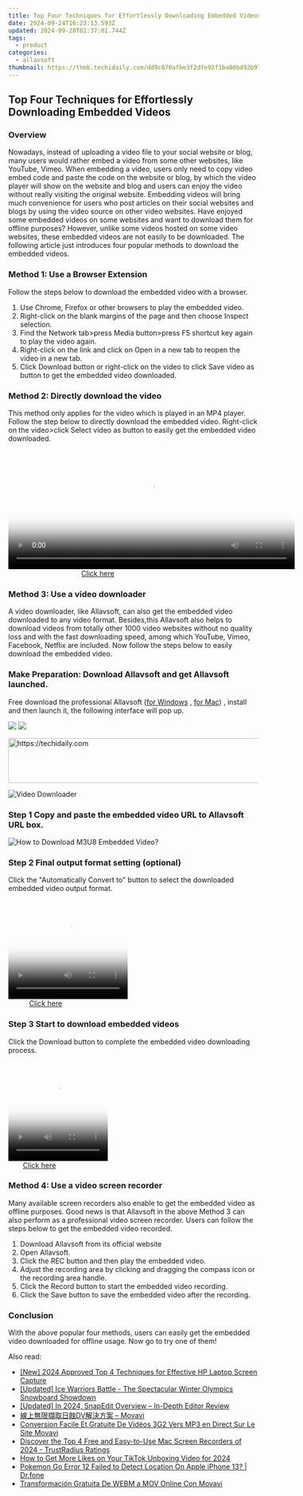 ```yaml
---
title: Top Four Techniques for Effortlessly Downloading Embedded Videos
date: 2024-09-24T16:23:13.593Z
updated: 2024-09-28T02:37:01.744Z
tags:
  - product
categories:
  - allavsoft
thumbnail: https://thmb.techidaily.com/dd9c870afbe3f2dfe92f1ba00bd92b9730edbfc9f7029f1358b11e947d20dbef.jpg
---
```


## Top Four Techniques for Effortlessly Downloading Embedded Videos

### Overview

Nowadays, instead of uploading a video file to your social website or blog, many users would rather embed a video from some other websites, like YouTube, Vimeo. When embedding a video, users only need to copy video embed code and paste the code on the website or blog, by which the video player will show on the website and blog and users can enjoy the video without really visiting the original website. Embedding videos will bring much convenience for users who post articles on their social websites and blogs by using the video source on other video websites. Have enjoyed some embedded videos on some websites and want to download them for offline purposes? However, unlike some videos hosted on some video websites, these embedded videos are not easily to be downloaded. The following article just introduces four popular methods to download the embedded videos.

### Method 1: Use a Browser Extension

Follow the steps below to download the embedded video with a browser.

1. Use Chrome, Firefox or other browsers to play the embedded video.
2. Right-click on the blank margins of the page and then choose Inspect selection.
3. Find the Network tab>press Media button>press F5 shortcut key again to play the video again.
4. Right-click on the link and click on Open in a new tab to reopen the video in a new tab.
5. Click Download button or right-click on the video to click Save video as button to get the embedded video downloaded.

### Method 2: Directly download the video

This method only applies for the video which is played in an MP4 player. Follow the step below to directly download the embedded video. Right-click on the video>click Select video as button to easily get the embedded video downloaded.

<!-- affiliate ads begin -->
<span id="1983446">
					<video width="576" height="240" style="cursor:pointer"
           poster="//a.impactradius-go.com/display-clicktoplayimage/1983446.png"
           onclick="if(!this.playClicked){this.play();this.setAttribute('controls',true);this.playClicked=true;}">
	   <source src="//a.impactradius-go.com/display-ad/22993-1983446">
	   <img src="//a.impactradius-go.com/display-clicktoplayimage/1983446.png" style="border: none; height: 100%; width: 100%; object-fit: contain">
	</video>
	<div style="width:360px;text-align:center"><a href="javascript:window.open(decodeURIComponent('https%3A%2F%2Fhomestyler.sjv.io%2Fc%2F5597632%2F1983446%2F22993'), '_blank');void(0);">Click here</a></div>
</span>
<img height="0" width="0" src="https://imp.pxf.io/i/5597632/1983446/22993" style="position:absolute;visibility:hidden;" border="0" />
<!-- affiliate ads end -->

### Method 3: Use a video downloader

A video downloader, like Allavsoft, can also get the embedded video downloaded to any video format. Besides,this Allavsoft also helps to download videos from totally other 1000 video websites without no quality loss and with the fast downloading speed, among which YouTube, Vimeo, Facebook, Netflix are included. Now follow the steps below to easily download the embedded video.

### Make Preparation: Download Allavsoft and get Allavsoft launched.

Free download the professional Allavsoft ([for Windows](https://tools.techidaily.com/allavsoft/products/) , [for Mac](https://tools.techidaily.com/allavsoft/products/)) , install and then launch it, the following interface will pop up.

[![](https://www.allavsoft.com/how-to/../images/how-to/free-download-win.jpg)](https://tools.techidaily.com/allavsoft/products/) [![](https://www.allavsoft.com/how-to/../images/how-to/free-download-mac.jpg)](https://tools.techidaily.com/allavsoft/products/)

<!-- affiliate ads begin -->
<a href="https://appsumo.8odi.net/c/5597632/2052060/7443" target="_top" id="2052060">
  <img src="//a.impactradius-go.com/display-ad/7443-2052060" border="0" alt="https://techidaily.com" width="728" height="90"/>
</a>
<img height="0" width="0" src="https://appsumo.8odi.net/i/5597632/2052060/7443" style="position:absolute;visibility:hidden;" border="0" />
<!-- affiliate ads end -->

![Video Downloader](https://www.allavsoft.com/how-to/../images/allavsoft/screen-shot-600.jpg)

### Step 1 Copy and paste the embedded video URL to Allavsoft URL box.

![How to Download M3U8 Embedded Video?](https://www.allavsoft.com/how-to/../images/how-to/download-rtmp-video/download-rtmp-video.jpg)

### Step 2 Final output format setting (optional)

Click the "Automatically Convert to" button to select the downloaded embedded video output format.

<!-- affiliate ads begin -->
<span id="1912746">
					<video width="240" height="200" style="cursor:pointer"
           poster="//a.impactradius-go.com/display-clicktoplayimage/1912746.png"
           onclick="if(!this.playClicked){this.play();this.setAttribute('controls',true);this.playClicked=true;}">
	   <source src="//a.impactradius-go.com/display-ad/20231-1912746">
	   <img src="//a.impactradius-go.com/display-clicktoplayimage/1912746.png" style="border: none; height: 100%; width: 100%; object-fit: contain">
	</video>
	<div style="width:150px;text-align:center"><a href="javascript:window.open(decodeURIComponent('https%3A%2F%2Fmindmanager.sjv.io%2Fc%2F5597632%2F1912746%2F20231'), '_blank');void(0);">Click here</a></div>
</span>
<img height="0" width="0" src="https://imp.pxf.io/i/5597632/1912746/20231" style="position:absolute;visibility:hidden;" border="0" />
<!-- affiliate ads end -->

### Step 3 Start to download embedded videos

Click the Download button to complete the embedded video downloading process.

<!-- affiliate ads begin -->
<span id="1304648">
					<video width="200" height="200" style="cursor:pointer"
           poster="//a.impactradius-go.com/display-clicktoplayimage/1304648.png"
           onclick="if(!this.playClicked){this.play();this.setAttribute('controls',true);this.playClicked=true;}">
	   <source src="//a.impactradius-go.com/display-ad/15852-1304648">
	   <img src="//a.impactradius-go.com/display-clicktoplayimage/1304648.png" style="border: none; height: 100%; width: 100%; object-fit: contain">
	</video>
	<div style="width:125px;text-align:center"><a href="javascript:window.open(decodeURIComponent('https%3A%2F%2Fthefitville.pxf.io%2Fc%2F5597632%2F1304648%2F15852'), '_blank');void(0);">Click here</a></div>
</span>
<img height="0" width="0" src="https://imp.pxf.io/i/5597632/1304648/15852" style="position:absolute;visibility:hidden;" border="0" />
<!-- affiliate ads end -->

### Method 4: Use a video screen recorder

Many available screen recorders also enable to get the embedded video as offline purposes. Good news is that Allavsoft in the above Method 3 can also perform as a professional video screen recorder. Users can follow the steps below to get the embedded video recorded.

1. Download Allavsoft from its official website
2. Open Allavsoft.
3. Click the REC button and then play the embedded video.
4. Adjust the recording area by clicking and dragging the compass icon or the recording area handle.
5. Click the Record button to start the embedded video recording.
6. Click the Save button to save the embedded video after the recording.

### Conclusion

With the above popular four methods, users can easily get the embedded video downloaded for offline usage. Now go to try one of them!

<ins class="adsbygoogle"
     style="display:block"
     data-ad-format="autorelaxed"
     data-ad-client="ca-pub-7571918770474297"
     data-ad-slot="1223367746"></ins>

<ins class="adsbygoogle"
     style="display:block"
     data-ad-client="ca-pub-7571918770474297"
     data-ad-slot="8358498916"
     data-ad-format="auto"
     data-full-width-responsive="true"></ins>

<span class="atpl-alsoreadstyle">Also read:</span>
<div><ul>
<li><a href="https://video-screen-grab.techidaily.com/new-2024-approved-top-4-techniques-for-effective-hp-laptop-screen-capture/"><u>[New] 2024 Approved Top 4 Techniques for Effective HP Laptop Screen Capture</u></a></li>
<li><a href="https://some-knowledge.techidaily.com/updated-ice-warriors-battle-the-spectacular-winter-olympics-snowboard-showdown/"><u>[Updated] Ice Warriors Battle - The Spectacular Winter Olympics Snowboard Showdown</u></a></li>
<li><a href="https://article-tips.techidaily.com/updated-in-2024-snapedit-overview-in-depth-editor-review/"><u>[Updated] In 2024, SnapEdit Overview – In-Depth Editor Review</u></a></li>
<li><a href="https://discover-bytes.techidaily.com/dv-movavi/"><u>線上無限擷取日蝕DV解決方案 – Movavi</u></a></li>
<li><a href="https://discover-bytes.techidaily.com/conversion-facile-et-gratuite-de-videos-3g2-vers-mp3-en-direct-sur-le-site-movavi/"><u>Conversion Facile Et Gratuite De Vidéos 3G2 Vers MP3 en Direct Sur Le Site Movavi</u></a></li>
<li><a href="https://discover-bytes.techidaily.com/discover-the-top-4-free-and-easy-to-use-mac-screen-recorders-of-2024-trustradius-ratings/"><u>Discover the Top 4 Free and Easy-to-Use Mac Screen Recorders of 2024 - TrustRadius Ratings</u></a></li>
<li><a href="https://some-approaches.techidaily.com/how-to-get-more-likes-on-your-tiktok-unboxing-video-for-2024/"><u>How to Get More Likes on Your TikTok Unboxing Video for 2024</u></a></li>
<li><a href="https://ios-pokemon-go.techidaily.com/pokemon-go-error-12-failed-to-detect-location-on-apple-iphone-13-drfone-by-drfone-virtual-ios/"><u>Pokemon Go Error 12 Failed to Detect Location On Apple iPhone 13? | Dr.fone</u></a></li>
<li><a href="https://discover-bytes.techidaily.com/transformacion-gratuita-de-webm-a-mov-online-con-movavi/"><u>Transformación Gratuita De WEBM a MOV Online Con Movavi</u></a></li>
</ul></div>

